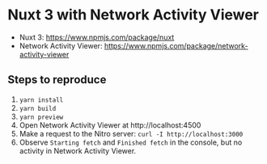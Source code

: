 # Nuxt 3 with Network Activity Viewer

- Nuxt 3: https://www.npmjs.com/package/nuxt
- Network Activity Viewer: https://www.npmjs.com/package/network-activity-viewer

## Steps to reproduce

1. `yarn install`
2. `yarn build`
3. `yarn preview`
4. Open Network Activity Viewer at http://localhost:4500
5. Make a request to the Nitro server: `curl -I http://localhost:3000`
6. Observe `Starting fetch` and `Finished fetch` in the console, but no activity in Network Activity Viewer.

